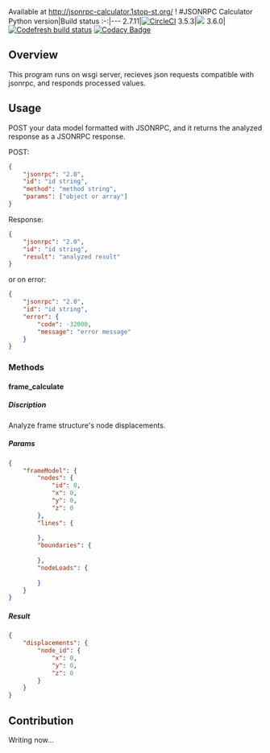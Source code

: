 Available at http://jsonrpc-calculator.1stop-st.org/ !
#JSONRPC Calculator
Python version|Build status
:-:|---
2.7.11|[![CircleCI](https://circleci.com/gh/1stop-st/jsonrpc-calculator.svg?style=svg)](https://circleci.com/gh/1stop-st/jsonrpc-calculator)
3.5.3|[![](https://codeship.com/projects/d34410c0-e145-0134-2aa0-3a335c5eb36d/status?branch=master)](https://app.codeship.com/projects/205458)
3.6.0|[![Codefresh build status]( https://g.codefresh.io/api/badges/build?repoOwner=1stop-st&repoName=jsonrpc-calculator&branch=master&pipelineName=jsonrpc-calculator&accountName=h-ikeda&type=cf-1)]( https://g.codefresh.io/repositories/1stop-st/jsonrpc-calculator/builds?filter=trigger:build;branch:master;service:58b7cceba5addb0100a9fe0d~jsonrpc-calculator)
[![Codacy Badge](https://api.codacy.com/project/badge/Grade/6f01fe311425497bb25fc51022ab0461)](https://www.codacy.com/app/h-ikeda/jsonrpc-calculator?utm_source=github.com&utm_medium=referral&utm_content=1stop-st/jsonrpc-calculator&utm_campaign=badger)
## Overview
This program runs on wsgi server, recieves json requests compatible with jsonrpc, and responds processed values.
## Usage
POST your data model formatted with JSONRPC, and it returns the analyzed response as a JSONRPC response.

POST:
```json
{
    "jsonrpc": "2.0",
    "id": "id string",
    "method": "method string",
    "params": ["object or array"]
}
```
Response:
```json
{
    "jsonrpc": "2.0",
    "id": "id string",
    "result": "analyzed result"
}
```
or on error:
```json
{
    "jsonrpc": "2.0",
    "id": "id string",
    "error": {
        "code": -32000,
        "message": "error message"
    }
}
```
### Methods
#### frame_calculate
##### Discription
Analyze frame structure's node displacements.
##### Params
```json
{
    "frameModel": {
        "nodes": {
            "id": 0,
            "x": 0,
            "y": 0,
            "z": 0
        },
        "lines": {
        
        },
        "boundaries": {
        
        },
        "nodeLoads": {
        
        }
    }
}
```
##### Result
```json
{
    "displacements": {
        "node_id": {
            "x": 0,
            "y": 0,
            "z": 0
        }
    }
}
```
## Contribution
Writing now...
